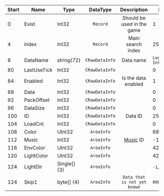 |Start|Name|Type|DataType|Description|Example|
|---|---|---|:---:|:---:|---|
|0|Exist|Int32|`Record`|Should be used in the game|1|
|4|index|Int32|`Record`|Main search index|255|
|8|DataName|string(72)|`CRawDataInfo`|Data name|`Login Interface`|
|80|LastUseTick|Int32|`CRawDataInfo`||0|
|84|Enabled|Int32|`CRawDataInfo`|Is the data enabled|1|
|88|Data|Int32|`CRawDataInfo`||0|
|92|PackOffset|Int32|`CRawDataInfo`||0|
|96|DataSize|Int32|`CRawDataInfo`||0|
|100|ID|Int32|`CRawDataInfo`|Data ID|255|
|104|LoadCnt|Int32|`CRawDataInfo`||0|
|108|Color|UInt32|`AreaInfo`||680314|
|112|Music|Int32|`AreaInfo`|[Music](./musicinfo.md) ID|-1|
|116|EnvColor|UInt32|`AreaInfo`||4285699227|
|120|LightColor|UInt32|`AreaInfo`||4294967295|
|124|LightDir|Single[] (3)|`AreaInfo`||`-1`, `-1`, `-1`|
|124|Skip1|byte[] (4)|`AreaInfo`|`Data that is not yet known`|`00000000`|
